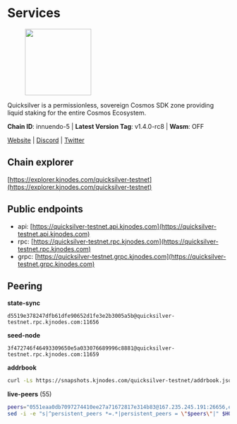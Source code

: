 # Services

<figure><img src="https://raw.githubusercontent.com/kj89/testnet_manuals/main/pingpub/logos/quicksilver.png" width="150" alt=""><figcaption></figcaption></figure>

Quicksilver is a permissionless, sovereign Cosmos SDK zone providing liquid staking for the entire Cosmos Ecosystem.

**Chain ID**: innuendo-5 | **Latest Version Tag**: v1.4.0-rc8 | **Wasm**: OFF

[Website](https://quicksilver.zone) | [Discord](https://discord.gg/quicksilverprotocol) | [Twitter](https://twitter.com/quicksilverzone)




## Chain explorer
[https://explorer.kjnodes.com/quicksilver-testnet](https://explorer.kjnodes.com/quicksilver-testnet)

## Public endpoints

* api: [https://quicksilver-testnet.api.kjnodes.com](https://quicksilver-testnet.api.kjnodes.com)
* rpc: [https://quicksilver-testnet.rpc.kjnodes.com](https://quicksilver-testnet.rpc.kjnodes.com)
* grpc: [https://quicksilver-testnet.grpc.kjnodes.com](https://quicksilver-testnet.grpc.kjnodes.com)

## Peering

**state-sync**

```text
d5519e378247dfb61dfe90652d1fe3e2b3005a5b@quicksilver-testnet.rpc.kjnodes.com:11656
```

**seed-node**

```text
3f472746f46493309650e5a033076689996c8881@quicksilver-testnet.rpc.kjnodes.com:11659
```

**addrbook**
```bash
curl -Ls https://snapshots.kjnodes.com/quicksilver-testnet/addrbook.json > $HOME/.quicksilverd/config/addrbook.json
```

**live-peers** (55)
```bash
peers="0551eaa0db7097274410ee27a71672817e314b83@167.235.245.191:26656,ee6bae1a6d4a1e07f1e4bc7963cabedc6b73426e@94.130.137.119:26656,41f7d7004cace7bd1760a5f980a86123700c8f1d@185.146.148.116:26656,af8cfa944802a9bd510fc3407950a15e8be86c31@213.239.217.52:30656,0a3ac40a7a4ce35978c4da97be2eb6974bc3c58b@185.252.233.217:46656,a37474c1f254cd4b16d924327a755c914e8e7d86@65.109.30.53:26656,5c2a752c9b1952dbed075c56c600c3a79b58c395@95.214.55.232:27026,796e72ffc343c187cd5e8397c0c09c0671d228e0@185.16.39.51:26656,9e0604571aa20314c2261d70b7d8823414702715@51.159.141.209:26656,a637b94cb989909cc182623748ef179b0659f148@65.109.23.114:11156,46f97e49a49694aead28c27be2c19300f509e273@65.108.129.94:26656,bdb93c655989b2c1882339fabb013317066dda56@95.214.52.138:26676,74abcb5243d4ffc43de6ad1a288d8e50adcd467e@65.109.80.176:20656,e25a748120c9608c1d2a70fafa75178d862b3463@178.18.254.211:10656,e9b75422d381ffdca96be02fda0de4cc8a4eb3bf@51.195.234.240:26656,1c4274460224753e8080d0efd16c0ed88fe27fc0@51.195.145.103:26656,d5519e378247dfb61dfe90652d1fe3e2b3005a5b@65.109.68.190:11656,f7edad3ff5a85d039e7de12067c63064c5b42d63@46.4.121.72:11656,f0621c59ca7cfba98015ae2a47886fc3d9c0020c@94.130.132.227:2060,42f87cb55d5fdd222da28023613c66857398c4b8@5.22.223.252:26656,858ba6bc33a6d13fdd9ddad344d788dcf91cf565@142.132.151.99:15651,78d271e4b4692ff1ee8490f3825a541558b31870@65.21.95.46:28656,ac0c6a8e9e700044226e9ff16b68ab4cbae6fb06@84.46.246.109:2366,13564ca7ffcc8fa6bcc6d405c96fe8c724ec17da@88.99.213.25:11656,7fe3007cba4de49584cbdad9489ffecfc9651c57@65.108.79.246:26673,2096650d8586b858d3369205f3b46ac4c765bc8e@65.109.53.155:26656,97377c16946f8e1fa69e7c2c6b7feb32c2090f09@116.202.227.117:11656,d160a8908b44f2a44ce17e0be1f9056b58993b9c@65.21.139.170:21026,03332cdbc3d354846a18992effbb8c20aa28f52a@65.21.133.125:28656,70c7663dba3b5181f1c3b8c92824dad070771ac6@217.13.223.167:56656,25b8b792bb14e8bfdcdfa163a14710d5645a4eba@148.251.91.77:20656,cc745e98b4dc9b83c5a74d41f576feda73902dfd@65.109.38.54:20026,e6bf4eca6a11035c06be529cb8c3758c2c00908f@213.170.135.20:26656,532625a997a6f891405202968607f72afe004f15@202.61.225.157:26666,dc88be3a0075ce429a423237abe223a9528ce0df@65.108.204.119:31656,d4d83e209a2b096859821228ea17475f9a487a48@23.88.0.170:15651,c9a74cdd754a8ccc9243ac2b245e4caaa78695aa@45.85.147.96:26656,521eabb3f5a0698476baf22c45aaef396399da10@135.181.183.93:24656,e0f0703e9ce343c46e0ec01b19216715e817b358@65.109.85.170:28656,8ff8a186fe9cbc70d0f34891fa051f87e561a48b@158.160.0.93:26656,78acdbabc08231765444b3143a222d433a5157e1@142.132.205.94:15651,b06ee574cf0b8641611c709a36b21c103d968c18@162.55.245.219:11656,1452d484454c0f93ddf3cbf987ce1b9cadd8f23f@65.21.95.180:37656,2be586e675b0f55c96905cc83496861c64112f44@65.108.99.224:56656,22a393fe9174c29081ad8aeaf14ce01b9a79d8c6@159.203.28.113:26656,3519e61e653db97f5d1c7f1bec9b0072bca4d5fe@144.76.45.59:16656,483e6af31874a3f1adf095812cc4768fa28499ec@51.195.234.250:26656,301c795b14f8988d33ec4e602b575a16a0585212@195.14.6.141:26656,be637bd74973424c825c14c99b71f652fbabb48e@65.21.123.172:22656,87d4e2b90141d5d52ed04387db4a46408c3fd66c@35.228.160.230:26656,3c48a780b85d248e34e63eca5d44c624f93d09d5@135.181.59.162:11156,f8892cba967c0a182374a728cdd28a3a538f1d3a@89.58.28.70:26656,a49d8d304e96350272dca24934b8295bc81d75d2@23.227.200.10:26656,d1eea0f6a2b41757f7ba22e12235c0d7d6bb621c@198.244.203.194:26656,66f9d8f52a4637dc9215cdaa8dc2977633e52bbf@157.90.176.184:16656"
sed -i -e "s|^persistent_peers *=.*|persistent_peers = \"$peers\"|" $HOME/.quicksilverd/config/config.toml
```

